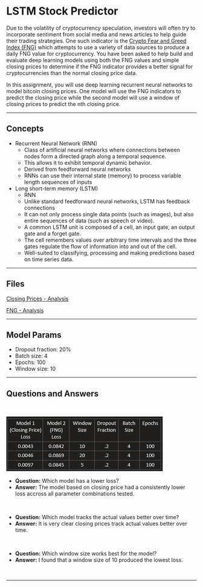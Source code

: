 # LSTM Stock Predictor


Due to the volatility of cryptocurrency speculation, investors will often try to incorporate sentiment from social media and news articles to help guide their trading strategies. One such indicator is the [Crypto Fear and Greed Index (FNG)](https://alternative.me/crypto/fear-and-greed-index/) which attempts to use a variety of data sources to produce a daily FNG value for cryptocurrency. You have been asked to help build and evaluate deep learning models using both the FNG values and simple closing prices to determine if the FNG indicator provides a better signal for cryptocurrencies than the normal closing price data.

In this assignment, you will use deep learning recurrent neural networks to model bitcoin closing prices. One model will use the FNG indicators to predict the closing price while the second model will use a window of closing prices to predict the nth closing price.

- - -
## Concepts

* Recurrent Neural Network (RNN)
    * Class of artificial neural networks where connections between nodes form a directed graph along a temporal sequence. 
    * This allows it to exhibit temporal dynamic behavior.
    * Derived from feedforward neural networks
    * RNNs can use their internal state (memory) to process variable length sequences of inputs
* Long short-term memory (LSTM) 
    * RNN
    * Unlike standard feedforward neural networks, LSTM has feedback connections
    * It can not only process single data points (such as images), but also entire sequences of data (such as speech or video).
    * A common LSTM unit is composed of a cell, an input gate, an output gate and a forget gate. 
    * The cell remembers values over arbitrary time intervals and the three gates regulate the flow of information into and out of the cell.
    * Well-suited to classifying, processing and making predictions based on time series data.



- - -
## Files

[Closing Prices - Analysis](lstm_stock_predictor_closing.ipynb)

[FNG - Analysis](lstm_stock_predictor_fng.ipynb)

- - -

## Model Params

* Dropout fraction: 20%
* Batch size: 4
* Epochs: 100
* Window size: 10

- - -
## Questions and Answers

<br>

![results](Images/results.png)

* <strong>Question:</strong> Which model has a lower loss?
* <strong>Answer:</strong> The model based on closing price had a consistently lower loss accross all parameter combinations tested.

<br>

* <strong>Question:</strong> Which model tracks the actual values better over time?
* <strong>Answer:</strong> It is very clear closing prices track actual values better over time.

<br>

* <strong>Question:</strong> Which window size works best for the model?
* <strong>Answer:</strong> I found that a window size of 10 produced the lowest loss.

<br>


- - -

